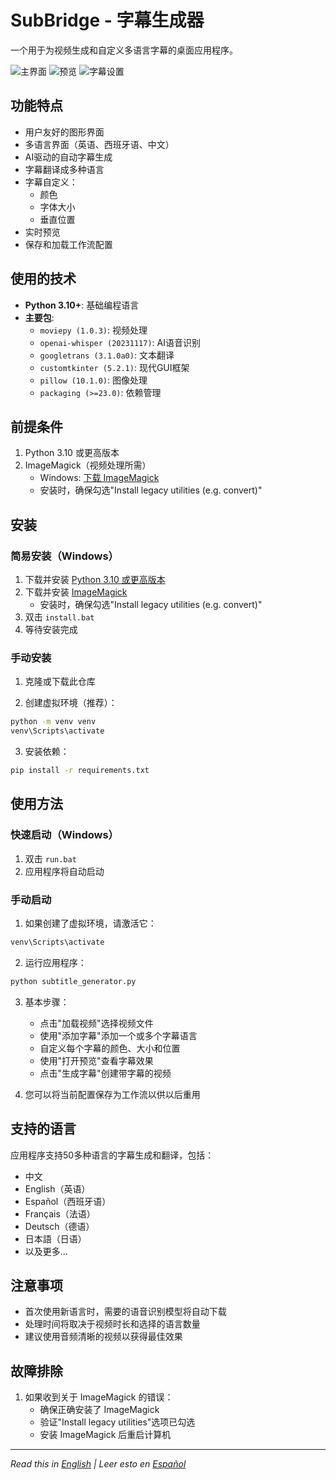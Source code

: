 # SubBridge - 字幕生成器

一个用于为视频生成和自定义多语言字幕的桌面应用程序。

![主界面](guiimagen1.png)
![预览](imagen2.png)
![字幕设置](test.png)

## 功能特点

- 用户友好的图形界面
- 多语言界面（英语、西班牙语、中文）
- AI驱动的自动字幕生成
- 字幕翻译成多种语言
- 字幕自定义：
  - 颜色
  - 字体大小
  - 垂直位置
- 实时预览
- 保存和加载工作流配置

## 使用的技术

- **Python 3.10+**: 基础编程语言
- **主要包**:
  - `moviepy (1.0.3)`: 视频处理
  - `openai-whisper (20231117)`: AI语音识别
  - `googletrans (3.1.0a0)`: 文本翻译
  - `customtkinter (5.2.1)`: 现代GUI框架
  - `pillow (10.1.0)`: 图像处理
  - `packaging (>=23.0)`: 依赖管理

## 前提条件

1. Python 3.10 或更高版本
2. ImageMagick（视频处理所需）
   - Windows: [下载 ImageMagick](https://imagemagick.org/script/download.php#windows)
   - 安装时，确保勾选"Install legacy utilities (e.g. convert)"

## 安装

### 简易安装（Windows）

1. 下载并安装 [Python 3.10 或更高版本](https://www.python.org/downloads/)
2. 下载并安装 [ImageMagick](https://imagemagick.org/script/download.php#windows)
   - 安装时，确保勾选"Install legacy utilities (e.g. convert)"
3. 双击 `install.bat`
4. 等待安装完成

### 手动安装

1. 克隆或下载此仓库

2. 创建虚拟环境（推荐）：
```bash
python -m venv venv
venv\Scripts\activate
```

3. 安装依赖：
```bash
pip install -r requirements.txt
```

## 使用方法

### 快速启动（Windows）

1. 双击 `run.bat`
2. 应用程序将自动启动

### 手动启动

1. 如果创建了虚拟环境，请激活它：
```bash
venv\Scripts\activate
```

2. 运行应用程序：
```bash
python subtitle_generator.py
```

3. 基本步骤：
   - 点击"加载视频"选择视频文件
   - 使用"添加字幕"添加一个或多个字幕语言
   - 自定义每个字幕的颜色、大小和位置
   - 使用"打开预览"查看字幕效果
   - 点击"生成字幕"创建带字幕的视频

4. 您可以将当前配置保存为工作流以供以后重用

## 支持的语言

应用程序支持50多种语言的字幕生成和翻译，包括：
- 中文
- English（英语）
- Español（西班牙语）
- Français（法语）
- Deutsch（德语）
- 日本語（日语）
- 以及更多...

## 注意事项

- 首次使用新语言时，需要的语音识别模型将自动下载
- 处理时间将取决于视频时长和选择的语言数量
- 建议使用音频清晰的视频以获得最佳效果

## 故障排除

1. 如果收到关于 ImageMagick 的错误：
   - 确保正确安装了 ImageMagick
   - 验证"Install legacy utilities"选项已勾选
   - 安装 ImageMagick 后重启计算机

---
*Read this in [English](README.md) | Leer esto en [Español](README_es.md)*
